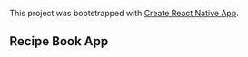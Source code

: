 This project was bootstrapped with [Create React Native App](https://github.com/react-community/create-react-native-app).

## Recipe Book App

